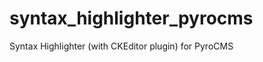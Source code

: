 syntax_highlighter_pyrocms
==========================

Syntax Highlighter (with CKEditor plugin) for PyroCMS